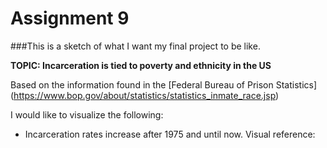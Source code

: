 # Assignment 9

###This is a sketch of what I want my final project to be like. 

**TOPIC: Incarceration is tied to poverty and ethnicity in the US**

Based on the information found in the [Federal Bureau of Prison Statistics] (https://www.bop.gov/about/statistics/statistics_inmate_race.jsp)

I would like to visualize the following:
- Incarceration rates increase after 1975 and until now. Visual reference:
